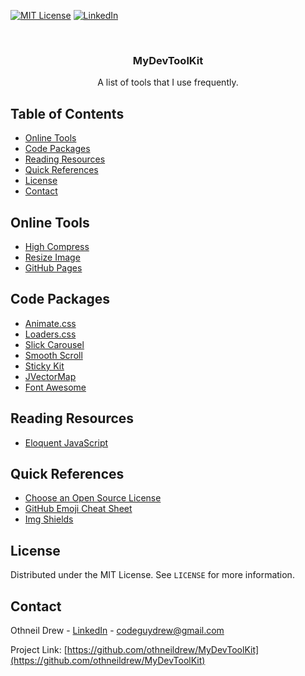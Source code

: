 <!-- PROJECT SHIELDS -->
[![MIT License][license-shield]][license-url]
[![LinkedIn][linkedin-shield]][linkedin-url]



<!-- PROJECT LOGO -->
<br />
<p align="center">
  <h3 align="center">MyDevToolKit</h3>

  <p align="center">
    A list of tools that I use frequently.
  </p>
</p>



<!-- TABLE OF CONTENTS -->
## Table of Contents

* [Online Tools](#online-tools)
* [Code Packages](#code-packages)
* [Reading Resources](#reading-resources)
* [Quick References](#quick-references)
* [License](#license)
* [Contact](#contact)



<!-- ONLINE TOOLS -->
## Online Tools

* [High Compress](https://www.highcompress.com)
* [Resize Image](https://resizeimage.net)
* [GitHub Pages](https://pages.github.com)



<!-- CODE PACKAGES -->
## Code Packages

* [Animate.css](https://daneden.github.io/animate.css)
* [Loaders.css](https://connoratherton.com/loaders)
* [Slick Carousel](https://kenwheeler.github.io/slick)
* [Smooth Scroll](https://github.com/cferdinandi/smooth-scroll)
* [Sticky Kit](http://leafo.net/sticky-kit)
* [JVectorMap](http://jvectormap.com)
* [Font Awesome](https://fontawesome.com)



<!-- READING RESOURCES -->
## Reading Resources

* [Eloquent JavaScript](https://eloquentjavascript.net)



<!-- Quick References -->
## Quick References

* [Choose an Open Source License](https://choosealicense.com)
* [GitHub Emoji Cheat Sheet](https://www.webpagefx.com/tools/emoji-cheat-sheet)
* [Img Shields](https://shields.io)



<!-- LICENSE -->
## License

Distributed under the MIT License. See `LICENSE` for more information.



<!-- CONTACT -->
## Contact

Othneil Drew - [LinkedIn](https://linkedin.com/in/othneildrew) - codeguydrew@gmail.com

Project Link: [https://github.com/othneildrew/MyDevToolKit](https://github.com/othneildrew/MyDevToolKit)






<!-- MARKDOWN LINKS & IMAGES -->
[license-shield]: https://img.shields.io/badge/license-MIT-blue.svg?style=flat-square
[license-url]: https://choosealicense.com/licenses/mit
[linkedin-shield]: https://img.shields.io/badge/-LinkedIn-black.svg?style=flat-square&logo=linkedin&colorB=555
[linkedin-url]: https://linkedin.com/in/othneildrew
[product-screenshot]: https://raw.githubusercontent.com/othneildrew/Best-README-Template/master/screenshot.png
